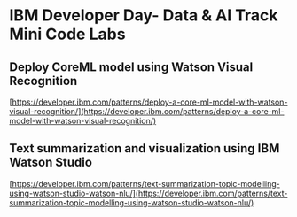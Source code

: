 # IBM Developer Day- Data & AI Track Mini Code Labs


## Deploy CoreML model using Watson Visual Recognition

[https://developer.ibm.com/patterns/deploy-a-core-ml-model-with-watson-visual-recognition/](https://developer.ibm.com/patterns/deploy-a-core-ml-model-with-watson-visual-recognition/)

## Text summarization and visualization using IBM Watson Studio

[https://developer.ibm.com/patterns/text-summarization-topic-modelling-using-watson-studio-watson-nlu/](https://developer.ibm.com/patterns/text-summarization-topic-modelling-using-watson-studio-watson-nlu/)
